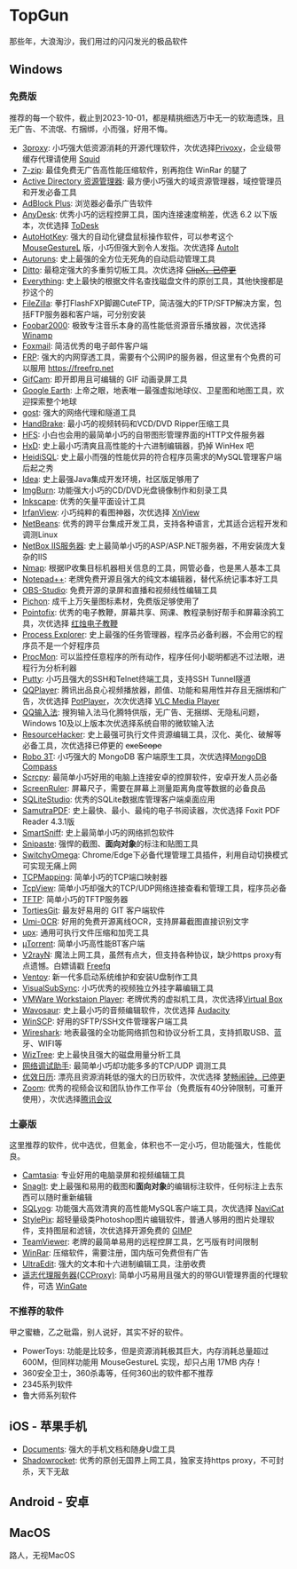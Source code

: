 # TopGun
那些年，大浪淘沙，我们用过的闪闪发光的极品软件

## Windows

### 免费版
推荐的每一个软件，截止到2023-10-01，都是精挑细选万中无一的软海遗珠，且无广告、不流氓、冇捆绑，小而强，好用不悔。

* [3proxy](https://github.com/3proxy/3proxy): 小巧强大低资源消耗的开源代理软件，次优选择[Privoxy](http://www.privoxy.org/)，企业级带缓存代理请使用 [Squid](https://wiki.squid-cache.org/)
* [7-zip](https://www.7-zip.org): 最佳免费无广告高性能压缩软件，别再抱住 WinRar 的腿了
* [Active Directory 资源管理器](https://learn.microsoft.com/zh-cn/sysinternals/downloads/adexplorer): 最方便小巧强大的域资源管理器，域控管理员和开发必备工具
* [AdBlock Plus](https://adblockplus.org/): 浏览器必备杀广告软件
* [AnyDesk](https://www.anydesk.com): 优秀小巧的远程控屏工具，国内连接速度稍差，优选 6.2 以下版本，次优选择 [ToDesk](https://www.todesk.com/)
* [AutoHotKey](https://www.autohotkey.com): 强大的自动化键盘鼠标操作软件，可以参考这个 [MouseGestureL](https://github.com/kingron/MouseGestureL) 版，小巧但强大到令人发指。次优选择 [AutoIt](https://www.autoitscript.com)
* [Autoruns](https://learn.microsoft.com/zh-cn/sysinternals/downloads/autoruns): 史上最强的全方位无死角的自动启动管理工具
* [Ditto](https://ditto-cp.sourceforge.io/): 最稳定强大的多重剪切板工具。次优选择 ~~[ClipX，已停更](http://clipx.org/)~~
* [Everything](https://www.voidtools.com/): 史上最快的根据文件名查找磁盘文件的原创工具，其他快搜都是抄这个的
* [FileZilla](https://filezilla-project.org/): 拳打FlashFXP脚踢CuteFTP，简洁强大的FTP/SFTP解决方案，包括FTP服务器和客户端，可分别安装
* [Foobar2000](https://www.foobar2000.org/): 极致专注音乐本身的高性能低资源音乐播放器，次优选择 [Winamp](https://www.winamp.com/)
* [Foxmail](https://www.foxmail.com/): 简洁优秀的电子邮件客户端
* [FRP](https://github.com/fatedier/frp): 强大的内网穿透工具，需要有个公网IP的服务器，但这里有个免费的可以服用 https://freefrp.net
* [GifCam](https://blog.bahraniapps.com/gifcam/): 即开即用且可编辑的 GIF 动画录屏工具
* [Google Earth](https://earth.google.com/web/): 上帝之眼，地表唯一最强虚拟地球仪、卫星图和地图工具，欢迎探索整个地球
* [gost](https://github.com/ginuerzh/gost): 强大的网络代理和隧道工具
* [HandBrake](https://handbrake.fr/): 最小巧的视频转码和VCD/DVD Ripper压缩工具
* [HFS](http://www.rejetto.com/hfs/): 小白也会用的最简单小巧的自带图形管理界面的HTTP文件服务器
* [HxD](http://www.mh-nexus.de/): 史上最小巧清爽且高性能的十六进制编辑器，扔掉 WinHex 吧
* [HeidiSQL](https://www.heidisql.com/): 史上最小而强的性能优异的符合程序员需求的MySQL管理客户端后起之秀
* [Idea](https://www.jetbrains.com/): 史上最强Java集成开发环境，社区版足够用了
* [ImgBurn](https://www.imgburn.com/): 功能强大小巧的CD/DVD光盘镜像制作和刻录工具
* [Inkscape](https://inkscape.org/): 优秀的矢量平面设计工具
* [IrfanView](https://www.irfanview.com/): 小巧纯粹的看图神器，次优选择 [XnView](https://www.xnview.com)
* [NetBeans](https://netbeans.apache.org/): 优秀的跨平台集成开发工具，支持各种语言，尤其适合远程开发和调测Linux
* [NetBox IIS服务器](http://www.netbox.cn/): 史上最简单小巧的ASP/ASP.NET服务器，不用安装庞大复杂的IIS
* [Nmap](https://nmap.org/zenmap/): 根据IP收集目标机器相关信息的工具，网管必备，也是黑人基本工具
* [Notepad++](https://notepad-plus-plus.org/): 老牌免费开源且强大的纯文本编辑器，替代系统记事本好工具
* [OBS-Studio](https://obsproject.com/): 免费开源的录屏和直播和视频线性编辑工具
* [Pichon](https://icons8.com/): 成千上万矢量图标素材，免费版足够使用了
* [Pointofix](https://www.pointofix.de/): 优秀的电子教鞭，屏幕共享、网课、教程录制好帮手和屏幕涂鸦工具，次优选择 [红烛电子教鞭](http://www.foredu.com/cn/)
* [Process Explorer](https://learn.microsoft.com/zh-cn/sysinternals/downloads/process-explorer): 史上最强的任务管理器，程序员必备利器，不会用它的程序员不是一个好程序员
* [ProcMon](https://learn.microsoft.com/zh-cn/sysinternals/downloads/procmon): 可以监控任意程序的所有动作，程序任何小聪明都逃不过法眼，进程行为分析利器
* [Putty](https://www.chiark.greenend.org.uk/~sgtatham/putty/): 小巧且强大的SSH和Telnet终端工具，支持SSH Tunnel隧道
* [QQPlayer](https://player.qq.com/): 腾讯出品良心视频播放器，颜值、功能和易用性并存且无捆绑和广告，次优选择 [PotPlayer](https://potplayer.daum.net/)，次次优选择 [VLC Media Player](https://www.videolan.org/vlc/)
* [QQ输入法](http://qq.pinyin.cn/): 搜狗输入法马化腾特供版，无广告、无捆绑、无隐私问题，Windows 10及以上版本次优选择系统自带的微软输入法
* [ResourceHacker](http://www.angusj.com/resourcehacker/): 史上最强可执行文件资源编辑工具，汉化、美化、破解等必备工具，次优选择已停更的 ~~exeScope~~
* [Robo 3T](https://download.studio3t.com/robomongo/windows/robo3t-1.4.4-windows-x86_64-e6ac9ec5.zip): 小巧强大的 MongoDB 客户端原生工具，次优选择[MongoDB Compass](https://www.mongodb.com/products/tools/compass)
* [Scrcpy](https://github.com/Genymobile/scrcpy): 最简单小巧好用的电脑上连接安卓的控屏软件，安卓开发人员必备
* [ScreenRuler](https://sourceforge.net/projects/screenruler/): 屏幕尺子，需要在屏幕上测量距离角度等数据的必备良品
* [SQLiteStudio](https://sqlitestudio.pl/): 优秀的SQLite数据库管理客户端桌面应用
* [SamutraPDF](https://www.sumatrapdfreader.org/): 史上最快、最小、最纯的电子书阅读器，次优选择 Foxit PDF Reader 4.3.1版
* [SmartSniff](https://www.nirsoft.net/utils/smsniff.html): 史上最简单小巧的网络抓包软件
* [Snipaste](https://www.snipaste.com/): 强悍的截图、**面向对象**的标注和贴图工具
* [SwitchyOmega](https://chrome.google.com/webstore/detail/proxy-switchyomega/padekgcemlokbadohgkifijomclgjgif): Chrome/Edge下必备代理管理工具插件，利用自动切换模式可实现无痛上网
* [TCPMapping](http://www.robot51.com/): 简单小巧的TCP端口映射器
* [TcpView](https://learn.microsoft.com/en-us/sysinternals/downloads/tcpview): 简单小巧却强大的TCP/UDP网络连接查看和管理工具，程序员必备
* [TFTP](http://tftpd32.jounin.net): 简单小巧的TFTP服务器
* [TortiesGit](https://tortoisegit.org/): 最友好易用的 GIT 客户端软件
* [Umi-OCR](https://github.com/hiroi-sora/Umi-OCR): 好用的免费开源离线OCR，支持屏幕截图直接识别文字
* [upx](https://upx.github.io/): 通用可执行文件压缩和加壳工具
* [µTorrent](https://www.utorrent.com/): 简单小巧高性能BT客户端
* [V2rayN](https://github.com/2dust/v2rayN): 魔法上网工具，虽然有点大，但支持各种协议，缺少https proxy有点遗憾。白嫖请戳 [Freefq ](https://raw.fastgit.org/freefq/free/master/v2)
* [Ventoy](https://www.ventoy.net/): 新一代多启动系统维护和安装U盘制作工具
* [VisualSubSync](http://www.visualsubsync.org/): 小巧优秀的视频独立外挂字幕编辑工具
* [VMWare Workstaion Player](https://www.vmware.com/): 老牌优秀的虚拟机工具，次优选择[Virtual Box](https://www.virtualbox.org/)
* [Wavosaur](https://www.wavosaur.com/): 史上最小巧的音频编辑软件，次优选择 [Audacity](https://www.audacityteam.org/)
* [WinSCP](https://winscp.net/): 好用的SFTP/SSH文件管理客户端工具
* [Wireshark](https://www.wireshark.org/): 地表最强的全功能网络抓包和协议分析工具，支持抓取USB、蓝牙、WIFI等
* [WizTree](https://diskanalyzer.com/): 史上最快且强大的磁盘用量分析工具
* [网络调试助手](http://www.cmsoft.cn): 最简单小巧却功能多多的TCP/UDP 调测工具
* [优效日历](https://www.youxiao.cn/): 漂亮且资源消耗低的强大的日历软件，次优选择 [梦畅闹钟，已停更](http://www.naozhong.net/)
* [Zoom](https://www.zoom.us/): 优秀的视频会议和团队协作工作平台（免费版有40分钟限制，可重开使用），次优选择[腾讯会议](https://meeting.tencent.com/)
  
### 土豪版
这里推荐的软件，优中选优，但氪金，体积也不一定小巧，但功能强大，性能优良。

* [Camtasia](https://www.techsmith.com/): 专业好用的电脑录屏和视频编辑工具
* [SnagIt](https://www.techsmith.com/): 史上最强和易用的截图和**面向对象**的编辑标注软件，任何标注上去东西可以随时重新编辑
* [SQLyog](https://webyog.com/product/sqlyog/): 功能强大高效清爽的高性能MySQL客户端工具，次优选择 [NaviCat](https://navicat.com/)
* [StylePix](https://www.hornil.com/en/stylepix/): 超轻量级类Photoshop图片编辑软件，普通人够用的图片处理软件，支持图层和滤镜，次优选择开源免费的 [GIMP](https://www.gimp.org/)
* [TeamViewer](https://www.teamviewer.com/): 老牌的最简单易用的远程控屏工具，乞丐版有时间限制
* [WinRar](https://www.winrar.com): 压缩软件，需要注册，国内版可免费但有广告
* [UltraEdit](https://www.ultraedit.com/): 强大的文本和十六进制编辑工具，注册收费
* [遥志代理服务器(CCProxy)](http://www.ccproxy.com/):  简单小巧易用且强大的的带GUI管理界面的代理软件，可选 [WinGate](https://www.wingate.com/)

### 不推荐的软件
甲之蜜糖，乙之砒霜，别人说好，其实不好的软件。

- PowerToys: 功能是比较多，但是资源消耗极其巨大，内存消耗总量超过600M，但同样功能用 MouseGestureL 实现，却只占用 17MB 内存！
- 360安全卫士，360杀毒等，任何360出的软件都不推荐
- 2345系列软件
- 鲁大师系列软件
 
## iOS - 苹果手机
* [Documents](https://readdle.com/documents): 强大的手机文档和随身U盘工具
* [Shadowrocket](https://apps.apple.com/ca/app/shadowrocket/id932747118): 优秀的原创无国界上网工具，独家支持https proxy，不可封杀，天下无敌

## Android - 安卓

## MacOS
路人，无视MacOS
